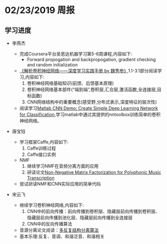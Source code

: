 # 02/23/2019 周报  

  

## 学习进度  

- 李燕杰  
  - 完成Coursera平台吴恩达机器学习第5-6周课程,内容如下:  
    - Forward propogation and backpropogation, gradient checking and random initialization  
  - [《解析卷积神经网络——深度学习实践手册 by 魏秀参》](http://lamda.nju.edu.cn/weixs/?AspxAutoDetectCookieSupport=1)1.1-3.1部分阅读学习,内容如下:  
    1. 卷积神经网络基础知识(前馈、后馈基本原理)  
    2. 卷积神经网络基本部件(“端到端”,卷积层,汇合层,激活函数,全连接层,目标函数)  
    3. CNN网络结构中的重要概念(感受野,分布式表示,深度特征的层次性)  
  - 阅读学习[Matlab CNN Demo: Create Simple Deep Learning Network for Classification](https://www.mathworks.com/help/deeplearning/examples/create-simple-deep-learning-network-for-classification.html;jsessionid=556dd33e6a3e61d42826f81e7cfb),学习matlab中通过其提供的nntoolbox训练简单的卷积神经网络。  

  

- 唐宝钰  
  - 学习框架Caffe,内容如下:  
    1. Caffe训练过程  
    2. Caffe接口实例  
  - NMF  
    1. 继续学习NMF在音频分离方面的应用  
    2. 研读论文[Non-Negative Matrix Factorization for Polyphonic Music Transcription](https://www.ee.columbia.edu/~dpwe/e6820/papers/SmarB03-nmf.pdf)  
  - 尝试研读NMF和CNN实际应用的简单代码  

  

- 宋云飞  
  - 继续学习卷积神经网络,内容如下:  
  	1. CNN中的前向传播：前向传播到卷积层、隐藏层前向传播到卷积层、隐藏层前向传播到池化层、隐藏层前向传播到全连接层  
  	2. CNN中的反向传播算法  
  - 音源分离论文阅读：[多反复结构分离算法](http://kns.cnki.net/KCMS/detail/detail.aspx?dbcode=CMFD&dbname=CMFD201601&filename=1015706426.nh&uid=WEEvREcwSlJHSldRa1FhdXNXaEd1dnJ3TXBKYmVpdzRYejdPYVQ0RVE3bz0=$9A4hF_YAuvQ5obgVAqNKPCYcEjKensW4IQMovwHtwkF4VYPoHbKxJw!!&v=MjgyNzZQSVI4ZVgxTHV4WVM3RGgxVDNxVHJXTTFGckNVUkxPZlplUnFGQ25oVWI3SlZGMjZHN1M0R05YT3FaRWI=)  
  - 基本乐理:反复、音调、和谐泛音、和谐相关  


